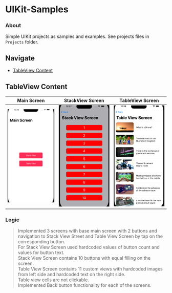 
# UIKit-Samples

### About

Simple UIKit projects as samples and examples. See projects files in `Projects` folder.

## Navigate

- [TableView Content](#tabview-content)

## TableView Content

|Main Screen|StackView Screen|TableView Screen|
|:-:|:-:|:-:|
|<img src="Previews/Table-View-Main.png" width="250">|<img src="Previews/Table-View-Stack.png" width="250">|<img src="Previews/Table-View-Table.png" width="250">|

### Logic

> Implemented 3 screens with base main screen with 2 buttons and navigation to Stack View Street and Table View Screen by tap on the corresponding button.<br/>
> For Stack View Screen used hardcoded values of button count and values for button text. <br/>
> Stack View Screen contains 10 buttons with equal filling on the screen. <br/>
> Table View Screen contains 11 custom views with hardcoded images from left side and hardcoded text on the right side. <br/>
> Table view cells are not clickable. <br/>
> Implemented Back button functionality for each of the screens. <br/>
